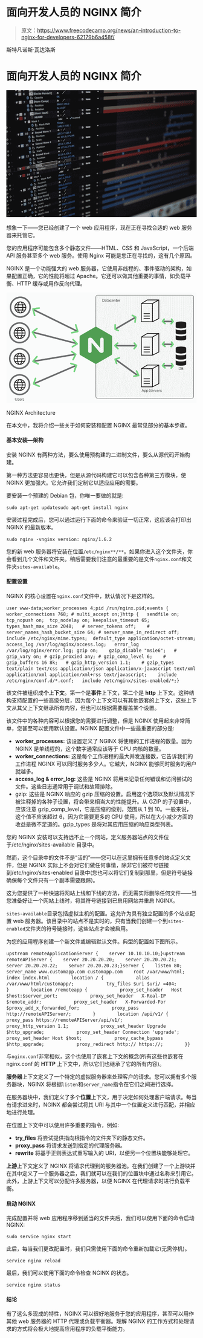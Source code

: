 # 面向开发人员的 NGINX 简介

> 原文：<https://www.freecodecamp.org/news/an-introduction-to-nginx-for-developers-62179b6a458f/>

斯特凡诺斯·瓦达洛斯

# 面向开发人员的 NGINX 简介

![B7YkHifVjD8qcdMg3o2YN3HWqwNcj2UfoTiU](img/26e2f6150d5ae2b8c7e54314fc74b969.png)

想象一下——您已经创建了一个 web 应用程序，现在正在寻找合适的 web 服务器来托管它。

您的应用程序可能包含多个静态文件——HTML、CSS 和 JavaScript，一个后端 API 服务甚至多个 web 服务。使用 Nginx 可能是您正在寻找的，这有几个原因。

NGINX 是一个功能强大的 web 服务器，它使用非线程的、事件驱动的架构，如果配置正确，它的性能将超过 Apache。它还可以做其他重要的事情，如负载平衡、HTTP 缓存或用作反向代理。

![RooSvbKlAWsOjkz8JPactXH-GPf4Pe6DC3Ue](img/4ffedfc6fd49924c1883461e9997b170.png)

NGINX Architecture

在本文中，我将介绍一些关于如何安装和配置 NGINX 最常见部分的基本步骤。

#### 基本安装—架构

安装 NGINX 有两种方法，要么使用预构建的二进制文件，要么从源代码开始构建。

第一种方法更容易也更快，但是从源代码构建它可以包含各种第三方模块，使 NGINX 更加强大。它允许我们定制它以适应应用的需要。

要安装一个预建的 Debian 包，你唯一要做的就是:

```
sudo apt-get updatesudo apt-get install nginx
```

安装过程完成后，您可以通过运行下面的命令来验证一切正常，这应该会打印出 NGINX 的最新版本。

```
sudo nginx -vnginx version: nginx/1.6.2
```

您的新 web 服务器将安装在位置`/etc/nginx**/**`。如果你进入这个文件夹，你会看到几个文件和文件夹。稍后需要我们注意的最重要的是文件`nginx.conf`和文件夹`sites-available`。

#### 配置设置

NGINX 的核心设置在`nginx.conf`文件中，默认情况下是这样的。

```
user www-data;worker_processes 4;pid /run/nginx.pid;events {	worker_connections 768;	# multi_accept on;}http {	sendfile on;	tcp_nopush on;	tcp_nodelay on;	keepalive_timeout 65;	types_hash_max_size 2048;	# server_tokens off;	# server_names_hash_bucket_size 64;	# server_name_in_redirect off;	include /etc/nginx/mime.types;	default_type application/octet-stream;	access_log /var/log/nginx/access.log;	error_log /var/log/nginx/error.log;	gzip on;	gzip_disable "msie6";	# gzip_vary on;	# gzip_proxied any;	# gzip_comp_level 6;	# gzip_buffers 16 8k;	# gzip_http_version 1.1;	# gzip_types text/plain text/css application/json application/x-javascript text/xml application/xml application/xml+rss text/javascript;	include /etc/nginx/conf.d/*.conf;	include /etc/nginx/sites-enabled/*;}
```

该文件被组织成**个上下文**。第一个是**事件**上下文，第二个是 **http** 上下文。这种结构支持配置的一些高级分层，因为每个上下文可以有其他嵌套的上下文，这些上下文从其父上下文继承所有内容，但也可以根据需要覆盖某个设置。

该文件中的各种内容可以根据您的需要进行调整，但是 NGINX 使用起来非常简单，您甚至可以使用默认设置。NGINX 配置文件中一些最重要的部分是:

*   **worker_processes:** 该设置定义了 NGINX 将使用的工作进程的数量。因为 NGINX 是单线程的，这个数字通常应该等于 CPU 内核的数量。
*   **worker_connections:** 这是每个工作进程的最大并发连接数，它告诉我们的工作进程 NGINX 可以同时服务多少人。它越大，NGINX 能够同时服务的用户就越多。
*   **access_log & error_log:** 这些是 NGINX 将用来记录任何错误和访问尝试的文件。这些日志通常用于调试和故障排除。
*   gzip: 这些是 NGINX 响应的 gzip 压缩的设置。启用这个选项以及默认情况下被注释掉的各种子设置，将会带来相当大的性能提升。从 GZIP 的子设置中，应该注意 gzip_comp_level，它是压缩的级别，范围从 1 到 10。一般来说，这个值不应该超过 6，因为它需要更多的 CPU 使用，所以在大小减少方面的收益是微不足道的。gzip_types 是将对其应用压缩的响应类型列表。

您的 NGINX 安装可以支持远不止一个网站，定义服务器站点的文件位于/etc/nginx/sites-available 目录中。

然而，这个目录中的文件不是“活的”——您可以在这里拥有任意多的站点定义文件，但是 NGINX 实际上不会对它们做任何事情，除非它们被符号链接到/etc/nginx/sites-enabled 目录中(您也可以将它们复制到那里，但是符号链接确保每个文件只有一个副本需要跟踪)。

这为您提供了一种快速将网站上线和下线的方法，而无需实际删除任何文件——当您准备好让一个网站上线时，将其符号链接到已启用网站并重启 NGINX。

`sites-available`目录包括虚拟主机的配置。这允许为具有独立配置的多个站点配置 web 服务器。该目录中的站点不是实时的，只有当我们创建一个到`sites-enabled`文件夹的符号链接时，这些站点才会被启用。

为您的应用程序创建一个新文件或编辑默认文件。典型的配置如下图所示。

```
upstream remoteApplicationServer {    server 10.10.10.10;}upstream remoteAPIServer {    server 20.20.20.20;    server 20.20.20.21;    server 20.20.20.22;    server 20.20.20.23;}server {    listen 80;    server_name www.customapp.com customapp.com    root /var/www/html;    index index.html        location / {            alias /var/www/html/customapp/;            try_files $uri $uri/ =404;        }        location /remoteapp {            proxy_set_header   Host             $host:$server_port;            proxy_set_header   X-Real-IP        $remote_addr;            proxy_set_header   X-Forwarded-For  $proxy_add_x_forwarded_for;            proxy_pass http://remoteAPIServer/;        }        location /api/v1/ {            proxy_pass https://remoteAPIServer/api/v1/;            proxy_http_version 1.1;            proxy_set_header Upgrade $http_upgrade;            proxy_set_header Connection 'upgrade';            proxy_set_header Host $host;            proxy_cache_bypass $http_upgrade;            proxy_redirect http:// https://;        }}
```

与`nginx.conf`非常相似，这个也使用了嵌套上下文的概念(所有这些也嵌套在 nginx.conf 的 **HTTP** 上下文中，所以它们也继承了它的所有内容)。

**服务器**上下文定义了一个特定的虚拟服务器来处理客户的请求。您可以拥有多个服务器块，NGINX 将根据`listen`和`server_name`指令在它们之间进行选择。

在服务器块中，我们定义了多个**位置**上下文，用于决定如何处理客户端请求。每当有请求进来时，NGINX 都会尝试将其 URI 与其中一个位置定义进行匹配，并相应地进行处理。

在位置上下文中可以使用许多重要的指令，例如:

*   **try_files** 将尝试提供指向根指令的文件夹下的静态文件。
*   **proxy_pass** 将请求发送到指定的代理服务器。
*   **rewrite** 将基于正则表达式重写输入的 URI，以便另一个位置块能够处理它。

**上游**上下文定义了 NGINX 将请求代理到的服务器池。在我们创建了一个上游块并在其中定义了一个服务器之后，我们就可以在我们的位置块中通过名称来引用它。此外，上游上下文可以分配许多服务器，以便 NGINX 在代理请求时进行负载平衡。

#### 启动 NGINX

完成配置并将 web 应用程序移到适当的文件夹后，我们可以使用下面的命令启动 NGINX:

```
sudo service nginx start
```

此后，每当我们更改配置时，我们只需使用下面的命令重新加载它(无需停机)。

```
service nginx reload
```

最后，我们可以使用下面的命令检查 NGINX 的状态。

```
service nginx status
```

#### 结论

有了这么多现成的特性，NGINX 可以很好地服务于您的应用程序，甚至可以用作其他 web 服务器的 HTTP 代理或负载平衡器。理解 NGINX 的工作方式和处理请求的方式将会极大地提高应用程序的负载平衡能力。